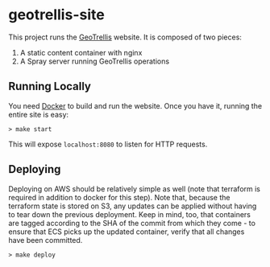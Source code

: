 # geotrellis-site

This project runs the [GeoTrellis](http://geotrellis.io) website.  It is
composed of two pieces:

1. A static content container with nginx
2. A Spray server running GeoTrellis operations

## Running Locally
You need [Docker](https://www.docker.com/) to build and run the website.
Once you have it, running the entire site is easy:

```console
> make start
```

This will expose `localhost:8080` to listen for HTTP requests.

## Deploying
Deploying on AWS should be relatively simple as well (note that terraform
is required in addition to docker for this step). Note that, because the terraform
state is stored on S3, any updates can be applied without having to tear
down the previous deployment. Keep in mind, too, that containers are
tagged according to the SHA of the commit from which they come - to
ensure that ECS picks up the updated container, verify that all changes have
been committed.

```console
> make deploy
```


